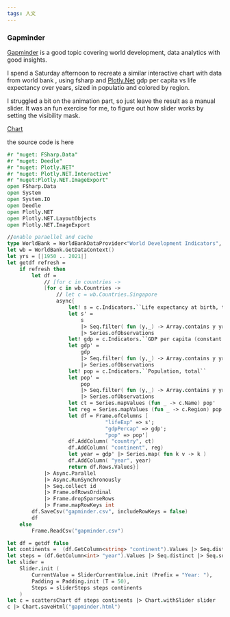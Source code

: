 ```yaml
---
tags: 人文
---
```


### Gapminder

[Gapminder](https://www.gapminder.org/) is a good topic covering world development, data analytics with good insights.

I spend a Saturday afternoon to recreate a similar interactive chart with data from world bank [](https://data.worldbank.org/), using fsharp and [Plotly.Net](https://plotly.net/) gdp per capita vs life expectancy over years, sized in populatio and colored by region. 

I struggled a bit on the animation part, so just leave the result as a manual slider. It was an fun exercise for me, to figure out how slider works by setting the visibility mask. 

[Chart](/gapminder.html)

the source code is here

```fsharp
#r "nuget: FSharp.Data"
#r "nuget: Deedle"
#r "nuget: Plotly.NET"
#r "nuget: Plotly.NET.Interactive"
#r "nuget:Plotly.NET.ImageExport"
open FSharp.Data
open System
open System.IO
open Deedle
open Plotly.NET
open Plotly.NET.LayoutObjects
open Plotly.NET.ImageExport

//enable paraellel and cache
type WorldBank = WorldBankDataProvider<"World Development Indicators", Asynchronous=true>
let wb = WorldBank.GetDataContext()
let yrs = [|1950 .. 2021|]
let getdf refresh =    
    if refresh then
        let df =   
            // [for c in countries ->
            [for c in wb.Countries ->
                // let c = wb.Countries.Singapore
                async{
                    let! s = c.Indicators.``Life expectancy at birth, total (years)``
                    let s' = 
                        s
                        |> Seq.filter( fun (y,_) -> Array.contains y yrs )
                        |> Series.ofObservations
                    let! gdp = c.Indicators.``GDP per capita (constant 2015 US$)``
                    let gdp' = 
                        gdp
                        |> Seq.filter( fun (y,_) -> Array.contains y yrs )
                        |> Series.ofObservations
                    let! pop = c.Indicators.``Population, total``
                    let pop' = 
                        pop
                        |> Seq.filter( fun (y,_) -> Array.contains y yrs )
                        |> Series.ofObservations
                    let ct = Series.mapValues (fun _ -> c.Name) pop' 
                    let reg = Series.mapValues (fun _ -> c.Region) pop' 
                    let df = Frame.ofColumns [
                                "lifeExp" => s'; 
                                "gdpPercap" => gdp';
                                "pop" => pop']
                    df.AddColumn( "country", ct)
                    df.AddColumn( "continent", reg)
                    let year = gdp' |> Series.map( fun k v -> k ) 
                    df.AddColumn( "year", year)
                    return df.Rows.Values}]
            |> Async.Parallel
            |> Async.RunSynchronously
            |> Seq.collect id
            |> Frame.ofRowsOrdinal
            |> Frame.dropSparseRows
            |> Frame.mapRowKeys int
        df.SaveCsv("gapminder.csv", includeRowKeys = false)
        df
    else
        Frame.ReadCsv("gapminder.csv") 

let df = getdf false
let continents =  (df.GetColumn<string> "continent").Values |> Seq.distinct |> Seq.sort |> Seq.toArray
let steps = (df.GetColumn<int> "year").Values |> Seq.distinct |> Seq.sort |> Seq.toArray
let slider =
    Slider.init (
        CurrentValue = SliderCurrentValue.init (Prefix = "Year: "),
        Padding = Padding.init (T = 50),
        Steps = sliderSteps steps continents
    )
let c = scattersChart df steps continents |> Chart.withSlider slider
c |> Chart.saveHtml("gapminder.html")
```